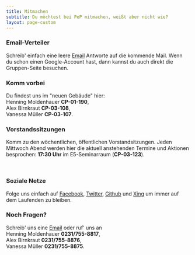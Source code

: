 ```yaml
---
title: Mitmachen
subtitle: Du möchtest bei PeP mitmachen, weißt aber nicht wie?
layout: page-custom
---
```

<section class="box special features">
  <div class="features-row">
    <section>
      <span class="icon major fa-envelope accent2"></span>
      <h3>Email-Verteiler</h3>
      <p>
      Schreib' einfach eine leere
      <a href="mailto:pep-alumni-tu-dortmund-aktive+subscribe@googlegroups.com">Email</a>
      Antworte auf die kommende Mail. Wenn du schon einen Google-Account hast, dann
      kannst du auch direkt die Gruppen-Seite besuchen.
      </p>
    </section>
    <section>
      <span class="icon major fa-child accent2"></span>
      <h3>Komm vorbei</h3>
      <p>
      Du findest uns im "neuen Gebäude" hier:<br>
      Henning Moldenhauer <strong>CP-01-190</strong>,<br>
      Alex Birnkraut <strong>CP-03-108</strong>,<br>
      Vanessa Müller <strong>CP-03-107</strong>.
      </p>
    </section>
  </div>
  <div class="features-row">
    <section>
      <span class="icon major fa-group accent2"></span>
      <h3>Vorstandssitzungen</h3>
      <p>
      Komm zu den wöchentlichen, öffentlichen Vorstandsitzungen. Jeden Mittwoch
      Abend werden hier die aktuell anstehenden Termine und Aktionen
      besprochen: <strong>17:30 Uhr</strong> im E5-Seminarraum (<strong>CP-03-123</strong>).
      </p>
    </section>
    <section>
      <a href="{{ site.facebook_url }}" class="icon major fa-facebook color-facebook"></a>
      <a href="{{ site.twitter_url }}" class="icon major fa-twitter color-twitter"></a><br />
      <a href="{{ site.github_url }}" class="icon major fa-github color-github"></a>
      <a href="{{ site.xing_url }}" class="icon major fa-xing color-xing"></a>
      <h3>Soziale Netze</h3>
      <p>
      Folge uns einfach auf
      <a href="{{ site.facebook_url }}">Facebook</a>,
      <a href="{{ site.twitter_url }}">Twitter</a>,
      <a href="{{ site.github_url }}">Github</a>
      und <a href="{{ site.xing_url }}">Xing</a> um immer
      auf dem Laufenden zu bleiben.
      </p>
    </section>
  </div>
  <div class="features-row">
    <section style="width: 100%; padding-right: 0px;">
      <span class="icon major fa-question accent2"></span>
      <h3>Noch Fragen?</h3>
      <p>
      Schreib' uns eine <a href="mailto:kontak@pep-dortmund.de">Email</a> oder ruf' uns an <br>
      Henning Moldenhauer <strong>0231/755-8817</strong>,<br>
      Alex Birnkraut <strong>0231/755-8876</strong>,<br>
      Vanessa Müller <strong>0231/755-8875</strong>.
      </p>
    </section>
  </div>
</section>
